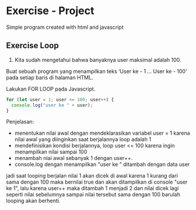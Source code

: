 # Exercise - Project

Simple program created with html and javascript

## Exercise Loop

1. Kita sudah mengetahui bahwa banyaknya user maksimal adalah 100.

Buat sebuah program yang menampilkan teks ‘User ke - 1 … User ke - 100’ pada setiap baris di halaman HTML.

Lakukan FOR LOOP pada Javascript.

```javascript
for (let user = 1; user <= 100; user++) {
  console.log("user ke " + user);
}
```

Penjelasan:

- menentukan nilai awal dengan mendeklarasikan variabel user = 1 karena nilai awal yang diinginkan saat berjalannya loop adalah 1
- mendefinisikan kondisi berjalannya, loop user <= 100 karena ingin menampilkan nilai sampai 100
- menambah niai awal sebanyak 1 dengan user++.
- console.log dengan menampilkan "user ke " ditambah dengan data user

jadi saat looping berjalan nilai 1 akan dicek di awal karena 1 kurang dari sama dengan 100 maka bernilai true dan akan ditampilkan di console "user ke 1", lalu karena user++ maka ditambah 1 menjadi 2 dan nilai dicek lagi seperti nilai sebelumnya sampai nilai tersebut sama dengan 100 barulah looping akan berhenti.
